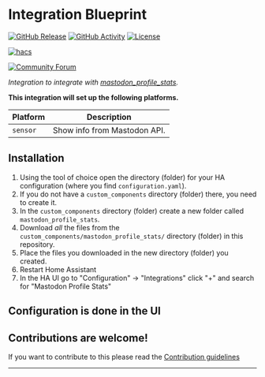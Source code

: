 # Integration Blueprint

[![GitHub Release][releases-shield]][releases]
[![GitHub Activity][commits-shield]][commits]
[![License][license-shield]](LICENSE)

[![hacs][hacsbadge]][hacs]

[![Community Forum][forum-shield]][forum]

_Integration to integrate with [mastodon_profile_stats][mastodon_profile_stats]._

**This integration will set up the following platforms.**

Platform | Description
-- | --
`sensor` | Show info from Mastodon API.

## Installation

1. Using the tool of choice open the directory (folder) for your HA configuration (where you find `configuration.yaml`).
1. If you do not have a `custom_components` directory (folder) there, you need to create it.
1. In the `custom_components` directory (folder) create a new folder called `mastodon_profile_stats`.
1. Download _all_ the files from the `custom_components/mastodon_profile_stats/` directory (folder) in this repository.
1. Place the files you downloaded in the new directory (folder) you created.
1. Restart Home Assistant
1. In the HA UI go to "Configuration" -> "Integrations" click "+" and search for "Mastodon Profile Stats"

## Configuration is done in the UI

<!---->

## Contributions are welcome!

If you want to contribute to this please read the [Contribution guidelines](CONTRIBUTING.md)

***

[mastodon_profile_stats]: https://github.com/andrew-codechimp/HA-Mastodon-Profile-Stats
[commits-shield]: https://img.shields.io/github/commit-activity/y/andrew-codechimp/mastodon_profile_stats.svg?style=for-the-badge
[commits]: https://github.com/andrew-codechimp/mastodon_profile_stats/commits/main
[hacs]: https://github.com/hacs/integration
[hacsbadge]: https://img.shields.io/badge/HACS-Custom-orange.svg?style=for-the-badge
[exampleimg]: example.png
[forum-shield]: https://img.shields.io/badge/community-forum-brightgreen.svg?style=for-the-badge
[forum]: https://community.home-assistant.io/
[license-shield]: https://img.shields.io/github/license/andrew-codechimp/mastodon_profile_stats.svg?style=for-the-badge
[releases-shield]: https://img.shields.io/github/release/andrew-codechimp/mastodon_profile_stats.svg?style=for-the-badge
[releases]: https://github.com/andrew-codechimp/mastodon_profile_stats/releases
